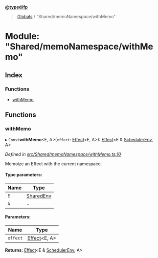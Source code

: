 **[@typed/fp](../README.md)**

> [Globals](../globals.md) / "Shared/memoNamespace/withMemo"

# Module: "Shared/memoNamespace/withMemo"

## Index

### Functions

* [withMemo](_shared_memonamespace_withmemo_.md#withmemo)

## Functions

### withMemo

▸ `Const`**withMemo**\<E, A>(`effect`: [Effect](_effect_effect_.effect.md)\<E, A>): [Effect](_effect_effect_.effect.md)\<E & [SchedulerEnv](../interfaces/_scheduler_schedulerenv_.schedulerenv.md), A>

*Defined in [src/Shared/memoNamespace/withMemo.ts:10](https://github.com/TylorS/typed-fp/blob/559f273/src/Shared/memoNamespace/withMemo.ts#L10)*

Memoize an Effect with the current namespace.

#### Type parameters:

Name | Type |
------ | ------ |
`E` | [SharedEnv](../interfaces/_shared_core_services_sharedenv_.sharedenv.md) |
`A` | - |

#### Parameters:

Name | Type |
------ | ------ |
`effect` | [Effect](_effect_effect_.effect.md)\<E, A> |

**Returns:** [Effect](_effect_effect_.effect.md)\<E & [SchedulerEnv](../interfaces/_scheduler_schedulerenv_.schedulerenv.md), A>
